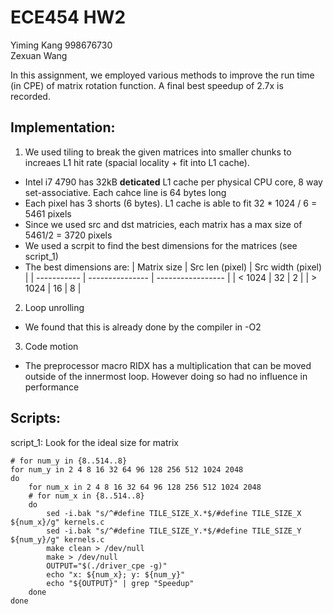 ECE454 HW2
==========
Yiming Kang 998676730  
Zexuan Wang 

In this assignment, we employed various methods to improve the run time (in CPE) of matrix rotation function. A final best speedup of 2.7x is recorded.

Implementation:
---------------
1. We used tiling to break the given matrices into smaller chunks to increaes L1 hit rate (spacial locality + fit into L1 cache).
  * Intel i7 4790 has 32kB **deticated** L1 cache per physical CPU core, 8 way set-associative. Each cahce line is 64 bytes long
  * Each pixel has 3 shorts (6 bytes). L1 cache is able to fit 32 * 1024 / 6 = 5461 pixels
  * Since we used src and dst matricies, each matrix has a max size of 5461/2 = 3720 pixels
  * We used a scrpit to find the best dimensions for the matrices (see script\_1)
  * The best dimensions are:
   | Matrix size | Src len (pixel) | Src width (pixel) |
   | ----------- | --------------- | ----------------- |
   | < 1024      | 32              | 2                 |
   | > 1024      | 16              | 8                 |

2. Loop unrolling
  * We found that this is already done by the compiler in -O2

3. Code motion
  * The preprocessor macro RIDX has a multiplication that can be moved outside of the innermost loop. However doing so had no influence in performance


Scripts:
--------

script\_1: Look for the ideal size for matrix
```shell
# for num_y in {8..514..8}
for num_y in 2 4 8 16 32 64 96 128 256 512 1024 2048
do
	for num_x in 2 4 8 16 32 64 96 128 256 512 1024 2048
	# for num_x in {8..514..8}
	do
		sed -i.bak "s/^#define TILE_SIZE_X.*$/#define TILE_SIZE_X ${num_x}/g" kernels.c
		sed -i.bak "s/^#define TILE_SIZE_Y.*$/#define TILE_SIZE_Y ${num_y}/g" kernels.c
		make clean > /dev/null
		make > /dev/null
		OUTPUT="$(./driver_cpe -g)"
		echo "x: ${num_x}; y: ${num_y}"
		echo "${OUTPUT}" | grep "Speedup"
	done
done
```





